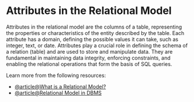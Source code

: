 # Attributes in the Relational Model

Attributes in the relational model are the columns of a table, representing the properties or characteristics of the entity described by the table. Each attribute has a domain, defining the possible values it can take, such as integer, text, or date. Attributes play a crucial role in defining the schema of a relation (table) and are used to store and manipulate data. They are fundamental in maintaining data integrity, enforcing constraints, and enabling the relational operations that form the basis of SQL queries.

Learn more from the following resources:

- [@article@What is a Relational Model?](https://www.guru99.com/relational-data-model-dbms.html)
- [@article@Relational Model in DBMS](https://www.scaler.com/topics/dbms/relational-model-in-dbms/)